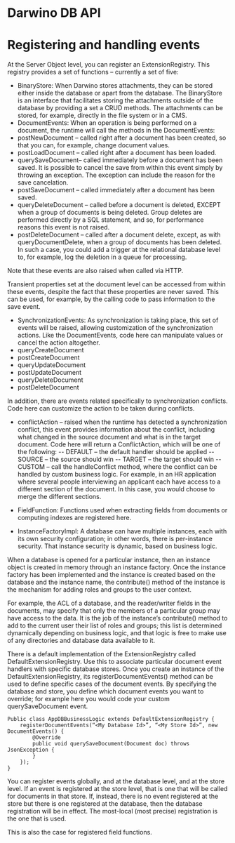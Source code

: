 Darwino DB API
=======================

# Registering and handling events
At the Server Object level, you can register an ExtensionRegistry. This registry provides a set of functions – currently a set of five:
-	BinaryStore: When Darwino stores attachments, they can be stored either inside the database or apart from the database. The BinaryStore is an interface that facilitates storing the attachments outside of the database by providing a set a CRUD methods. The attachments can be stored, for example, directly in the file system or in a CMS.
-	DocumentEvents: When an operation is being performed on a document, the runtime will call the methods in the DocumentEvents:
 - postNewDocument – called right after a document has been created, so that you can, for example, change document values.
 - postLoadDocument – called right after a document has been loaded.
 - querySaveDocument– called immediately before a document has been saved. It is possible to cancel the save from within this event simply by throwing an exception. The exception can include the reason for the save cancelation.
 - postSaveDocument – called immediately after a document has been saved.
 - queryDeleteDocument – called before a document is deleted, EXCEPT when a group of documents is being deleted. Group deletes are performed directly by a SQL statement, and so, for performance reasons this event is not raised.
 - postDeleteDocument – called after a document delete, except, as with queryDocumentDelete, when a group of documents has been deleted. In such a case, you could add a trigger at the relational database level to, for example, log the deletion in a queue for processing.
 
 Note that these events are also raised when called via HTTP. 
 
 Transient properties set at the document level can be accessed from within these events, despite the fact that these properties are never saved. This can be used, for example, by the calling code to pass information to the save event.

-	SynchronizationEvents: As synchronization is taking place, this set of events will be raised, allowing customization of the synchronization actions. Like the DocumentEvents, code here can manipulate values or cancel the action altogether.
 - queryCreateDocument
 - postCreateDocument
 - queryUpdateDocument
 - postUpdateDocument
 - queryDeleteDocument
 - postDeleteDocument
 
 In addition, there are events related specifically to synchronization conflicts. Code here can customize the action to be taken during conflicts.

 - conflictAction – raised when the runtime has detected a synchronization conflict, this event provides information about the conflict, including what changed in the source document and what is in the target document. Code here will return a ConflictAction, which will be one of the following: 
  -- DEFAULT – the default handler should be applied 
  -- SOURCE – the source should win 
  -- TARGET – the target should win 
  -- CUSTOM – call the handleConflict method, where the conflict can be handled by custom business logic. For example, in an HR application where several people interviewing an applicant each have access to a different section of the document. In this case, you would choose to merge the different sections.
  
-	FieldFunction: Functions used when extracting fields from documents or computing indexes are registered here.
 
-	InstanceFactoryImpl: A database can have multiple instances, each with its own security configuration; in other words, there is per-instance security. That instance security is dynamic, based on business logic. 

 When a database is opened for a particular instance, then an instance object is created in memory through an instance factory. Once the instance factory has been implemented and the instance is created based on the database and the instance name, the contribute() method of the instance is the mechanism for adding roles and groups to the user context.

 For example, the ACL of a database, and the reader/writer fields in the documents, may specify that only the members of a particular group may have access to the data. It is the job of the instance’s contribute() method to add to the current user their list of roles and groups; this list is determined dynamically depending on business logic, and that logic is free to make use of any directories and database data available to it. 

There is a default implementation of the ExtensionRegistry called DefaultExtensionRegistry. Use this to associate particular document event handlers with specific database stores. Once you create an instance of the DefaultExtensionRegistry, its registerDocumentEvents() method can be used to define specific cases of the document events. By specifying the database and store, you define which document events you want to override; for example here you would code your custom querySaveDocument event.
```
Public class AppDBBusinessLogic extends DefaultExtensionRegistry {
	registerDocumentEvents(“<My Database Id>”, “<My Store Id>”, new DocumentEvents() {
		@Override
		public void querySaveDocument(Document doc) throws JsonException {
		}
	});
}
```

 You can register events globally, and at the database level, and at the store level. If an event is registered at the store level, that is one that will be called for documents in that store. If, instead, there is no event registered at the store but there is one registered at the database, then the database registration will be in effect. The most-local (most precise) registration is the one that is used.

 This is also the case for registered field functions.

